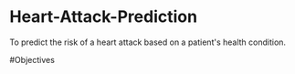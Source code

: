 # Heart-Attack-Prediction
To predict the risk of a heart attack based on a patient's health condition.


#Objectives
